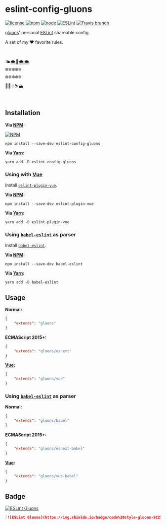 # eslint-config-gluons
[![license](https://img.shields.io/github/license/gluons/eslint-config-gluons.svg?style=flat-square)](https://github.com/gluons/eslint-config-gluons/blob/master/LICENSE)
[![npm](https://img.shields.io/npm/v/eslint-config-gluons.svg?style=flat-square)](https://www.npmjs.com/package/eslint-config-gluons)
[![node](https://img.shields.io/node/v/eslint-config-gluons.svg?style=flat-square)](https://nodejs.org/)
[![ESLint](https://img.shields.io/badge/ESLint%20Config-gluons-463FD4.svg?style=flat-square)](https://github.com/gluons/eslint-config-gluons)
[![Travis branch](https://img.shields.io/travis/gluons/eslint-config-gluons/master.svg?style=flat-square)](https://travis-ci.org/gluons/eslint-config-gluons)

[gluons](https://github.com/gluons)' personal [ESLint](https://eslint.org/) shareable config

A set of my ❤️ favorite rules.

<br>

🌤🌨🚀🌨🌨  
❄️❄️❄️❄️❄️  
❄️❄️❄️❄️❄️  
🎄🎄☃⛷🏔

<br>

## Installation

**Via [NPM](https://www.npmjs.com):**

[![NPM](https://nodei.co/npm/eslint-config-gluons.png?compact=true)](https://www.npmjs.com/package/eslint-config-gluons)

```
npm install --save-dev eslint-config-gluons
```

**Via [Yarn](https://yarnpkg.com):**

```
yarn add -D eslint-config-gluons
```

### Using with [Vue](https://vuejs.org)

Install [`eslint-plugin-vue`](https://github.com/vuejs/eslint-plugin-vue).

**Via [NPM](https://www.npmjs.com):**

```
npm install --save-dev eslint-plugin-vue
```

**Via [Yarn](https://yarnpkg.com):**

```
yarn add -D eslint-plugin-vue
```

### Using [`babel-eslint`](https://github.com/babel/babel-eslint) as parser

Install [`babel-eslint`](https://github.com/babel/babel-eslint).

**Via [NPM](https://www.npmjs.com):**

```
npm install --save-dev babel-eslint
```

**Via [Yarn](https://yarnpkg.com):**

```
yarn add -D babel-eslint
```

## Usage

**Normal:**

```json
{
	"extends": "gluons"
}
```

**ECMAScript 2015+:**

```json
{
	"extends": "gluons/esnext"
}
```

**[Vue](https://vuejs.org):**

```json
{
	"extends": "gluons/vue"
}
```

### Using [`babel-eslint`](https://github.com/babel/babel-eslint) as parser

**Normal:**

```json
{
	"extends": "gluons/babel"
}
```

**ECMAScript 2015+:**

```json
{
	"extends": "gluons/esnext-babel"
}
```

**[Vue](https://vuejs.org):**

```json
{
	"extends": "gluons/vue-babel"
}
```

## Badge

[![ESLint Gluons](https://img.shields.io/badge/code%20style-gluons-9C27B0.svg?style=flat-square)](https://github.com/gluons/eslint-config-gluons)

```markdown
[![ESLint Gluons](https://img.shields.io/badge/code%20style-gluons-9C27B0.svg?style=flat-square)](https://github.com/gluons/eslint-config-gluons)
```
